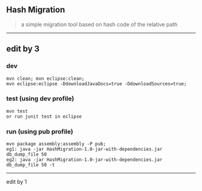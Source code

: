 ## Hash Migration
> a simple migration tool based on hash code of the relative path

----
edit by 3
----
### dev
	mvn clean; mvn eclipse:clean;
	mvn eclipse:eclipse -DdownloadJavaDocs=true -DdownloadSources=true;

### test (using dev profile)
	mvn test
	or run junit test in eclipse

### run (using pub profile)
	mvn package assembly:assembly -P pub;
	eg1: java -jar HashMigration-1.0-jar-with-dependencies.jar db_dump_file 50
	eg2: java -jar HashMigration-1.0-jar-with-dependencies.jar db_dump_file 50 -t
----
edit by 1
